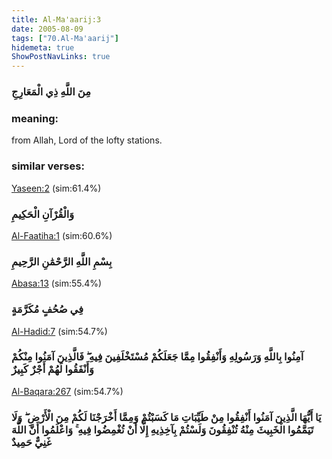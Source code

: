 ```yaml
---
title: Al-Ma'aarij:3
date: 2005-08-09
tags: ["70.Al-Ma'aarij"]
hidemeta: true 
ShowPostNavLinks: true 
---
```

### مِنَ اللَّهِ ذِي الْمَعَارِجِ
### meaning: 
from Allah, Lord of the lofty stations.
### similar verses: 

[Yaseen:2](/36/2) (sim:61.4%)

### وَالْقُرْآنِ الْحَكِيمِ

[Al-Faatiha:1](/1/1) (sim:60.6%)

### بِسْمِ اللَّهِ الرَّحْمَٰنِ الرَّحِيمِ

[Abasa:13](/80/13) (sim:55.4%)

### فِي صُحُفٍ مُكَرَّمَةٍ

[Al-Hadid:7](/57/7) (sim:54.7%)

### آمِنُوا بِاللَّهِ وَرَسُولِهِ وَأَنْفِقُوا مِمَّا جَعَلَكُمْ مُسْتَخْلَفِينَ فِيهِ ۖ فَالَّذِينَ آمَنُوا مِنْكُمْ وَأَنْفَقُوا لَهُمْ أَجْرٌ كَبِيرٌ

[Al-Baqara:267](/2/267) (sim:54.7%)

### يَا أَيُّهَا الَّذِينَ آمَنُوا أَنْفِقُوا مِنْ طَيِّبَاتِ مَا كَسَبْتُمْ وَمِمَّا أَخْرَجْنَا لَكُمْ مِنَ الْأَرْضِ ۖ وَلَا تَيَمَّمُوا الْخَبِيثَ مِنْهُ تُنْفِقُونَ وَلَسْتُمْ بِآخِذِيهِ إِلَّا أَنْ تُغْمِضُوا فِيهِ ۚ وَاعْلَمُوا أَنَّ اللَّهَ غَنِيٌّ حَمِيدٌ

